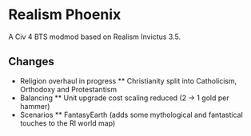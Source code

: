 # Realism Phoenix
A Civ 4 BTS modmod based on Realism Invictus 3.5.

## Changes

* Religion overhaul in progress
** Christianity split into Catholicism, Orthodoxy and Protestantism
* Balancing
** Unit upgrade cost scaling reduced (2 -> 1 gold per hammer)
* Scenarios
** FantasyEarth (adds some mythological and fantastical touches to the RI world map)